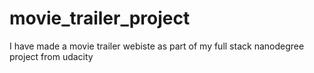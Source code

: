 # movie_trailer_project
I have made a movie trailer webiste as part of my full stack nanodegree project from udacity

